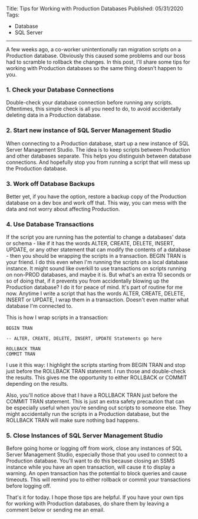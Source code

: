 Title: Tips for Working with Production Databases
Published: 05/31/2020
Tags:
   - Database
   - SQL Server
---
A few weeks ago, a co-worker unintentionally ran migration scripts on a Production database. Obviously this caused some problems and our boss had to scramble to rollback the changes. In this post, I'll share some tips for working with Production databases so the same thing doesn't happen to you.

### 1. Check your Database Connections

Double-check your database connection before running any scripts. Oftentimes, this simple check is all you need to do, to avoid accidentally deleting data in a Production database.

### 2. Start new instance of SQL Server Management Studio

When connecting to a Production database, start up a new instance of SQL Server Management Studio. The idea is to keep scripts between Production and other databases separate. This helps you distinguish between database connections. And hopefully stop you from running a script that will mess up the Production database.

### 3. Work off Database Backups

Better yet, if you have the option, restore a backup copy of the Production database on a dev box and work off that. This way, you can mess with the data and not worry about affecting Production.

### 4. Use Database Transactions

If the script you are running has the potential to change a databases' data or schema - like if it has the words ALTER, CREATE, DELETE, INSERT, UPDATE, or any other statement that can modify the contents of a database - then you should be wrapping the scripts in a transaction. BEGIN TRAN is your friend. I do this even when I'm running the scripts on a local database instance. It might sound like overkill to use transactions on scripts running on non-PROD databases, and maybe it is. But what's an extra 10 seconds or so of doing that, if it prevents you from accidentally blowing up the Production database? I do it for peace of mind. It's part of routine for me now. Anytime I write a script that has the words ALTER, CREATE, DELETE, INSERT or UPDATE, I wrap them in a transaction. Doesn't even matter what database I'm connected to.

This is how I wrap scripts in a transaction:
```
BEGIN TRAN

-- ALTER, CREATE, DELETE, INSERT, UPDATE Statements go here

ROLLBACK TRAN
COMMIT TRAN
```
I use it this way: I highlight the scripts starting from BEGIN TRAN and stop just before the ROLLBACK TRAN statement. I run those and double-check the results. This gives me the opportunity to either ROLLBACK or COMMIT depending on the results.

Also, you'll notice above that I have a ROLLBACK TRAN just before the COMMIT TRAN statement. This is just an extra safety precaution that can be especially useful when you're sending out scripts to someone else. They might accidentally run the scripts in a Production database, but the ROLLBACK TRAN will make sure nothing bad happens.

### 5. Close Instances of SQL Server Management Studio

Before going home or logging off from work, close any instances of SQL Server Management Studio, especially those that you used to connect to a Production database. You'll want to do this because closing an SSMS instance while you have an open transaction, will cause it to display a warning. An open transaction has the potential to block queries and cause timeouts. This will remind you to either rollback or commit your transactions before logging off.

That's it for today. I hope those tips are helpful. If you have your own tips for working with Production databases, do share them by leaving a comment below or sending me an email.